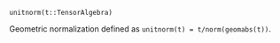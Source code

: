 ```
unitnorm(t::TensorAlgebra)
```

Geometric normalization defined as `unitnorm(t) = t/norm(geomabs(t))`.
